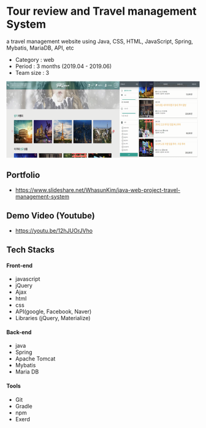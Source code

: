 # Tour review and Travel management System
a travel management website using Java, CSS, HTML, JavaScript, Spring, Mybatis, MariaDB, API, etc
- Category : web
- Period  : 3 months (2019.04 - 2019.06)
- Team size : 3
<img src="https://github.com/hskim2019/bitcamp-fit-tour/blob/master/readme.PNG" width="700" height="200">

## Portfolio
- <https://www.slideshare.net/WhasunKim/java-web-project-travel-management-system>

## Demo Video (Youtube)
- <https://youtu.be/12hJUOrJVho>

## Tech Stacks
#### Front-end

  - javascript
  - jQuery
  - Ajax
  - html
  - css
  - API(google, Facebook, Naver)
  - Libraries (jQuery, Materialize)

#### Back-end

  - java
  - Spring
  - Apache Tomcat
  - Mybatis
  - Maria DB
  
#### Tools

  - Git
  - Gradle
  - npm
  - Exerd
